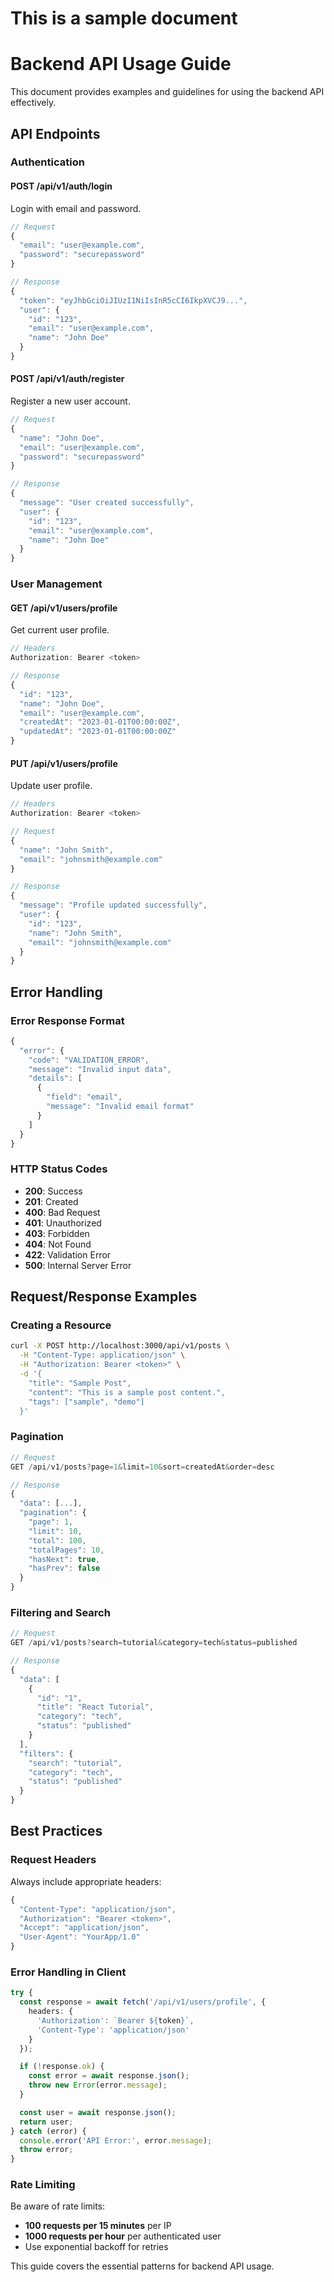 # This is a sample document

# Backend API Usage Guide

This document provides examples and guidelines for using the backend API effectively.

## API Endpoints

### Authentication

#### POST /api/v1/auth/login
Login with email and password.

```typescript
// Request
{
  "email": "user@example.com",
  "password": "securepassword"
}

// Response
{
  "token": "eyJhbGciOiJIUzI1NiIsInR5cCI6IkpXVCJ9...",
  "user": {
    "id": "123",
    "email": "user@example.com",
    "name": "John Doe"
  }
}
```

#### POST /api/v1/auth/register
Register a new user account.

```typescript
// Request
{
  "name": "John Doe",
  "email": "user@example.com",
  "password": "securepassword"
}

// Response
{
  "message": "User created successfully",
  "user": {
    "id": "123",
    "email": "user@example.com",
    "name": "John Doe"
  }
}
```

### User Management

#### GET /api/v1/users/profile
Get current user profile.

```typescript
// Headers
Authorization: Bearer <token>

// Response
{
  "id": "123",
  "name": "John Doe",
  "email": "user@example.com",
  "createdAt": "2023-01-01T00:00:00Z",
  "updatedAt": "2023-01-01T00:00:00Z"
}
```

#### PUT /api/v1/users/profile
Update user profile.

```typescript
// Headers
Authorization: Bearer <token>

// Request
{
  "name": "John Smith",
  "email": "johnsmith@example.com"
}

// Response
{
  "message": "Profile updated successfully",
  "user": {
    "id": "123",
    "name": "John Smith",
    "email": "johnsmith@example.com"
  }
}
```

## Error Handling

### Error Response Format

```typescript
{
  "error": {
    "code": "VALIDATION_ERROR",
    "message": "Invalid input data",
    "details": [
      {
        "field": "email",
        "message": "Invalid email format"
      }
    ]
  }
}
```

### HTTP Status Codes

- **200**: Success
- **201**: Created
- **400**: Bad Request
- **401**: Unauthorized
- **403**: Forbidden
- **404**: Not Found
- **422**: Validation Error
- **500**: Internal Server Error

## Request/Response Examples

### Creating a Resource

```bash
curl -X POST http://localhost:3000/api/v1/posts \
  -H "Content-Type: application/json" \
  -H "Authorization: Bearer <token>" \
  -d '{
    "title": "Sample Post",
    "content": "This is a sample post content.",
    "tags": ["sample", "demo"]
  }'
```

### Pagination

```typescript
// Request
GET /api/v1/posts?page=1&limit=10&sort=createdAt&order=desc

// Response
{
  "data": [...],
  "pagination": {
    "page": 1,
    "limit": 10,
    "total": 100,
    "totalPages": 10,
    "hasNext": true,
    "hasPrev": false
  }
}
```

### Filtering and Search

```typescript
// Request
GET /api/v1/posts?search=tutorial&category=tech&status=published

// Response
{
  "data": [
    {
      "id": "1",
      "title": "React Tutorial",
      "category": "tech",
      "status": "published"
    }
  ],
  "filters": {
    "search": "tutorial",
    "category": "tech",
    "status": "published"
  }
}
```

## Best Practices

### Request Headers

Always include appropriate headers:
```typescript
{
  "Content-Type": "application/json",
  "Authorization": "Bearer <token>",
  "Accept": "application/json",
  "User-Agent": "YourApp/1.0"
}
```

### Error Handling in Client

```typescript
try {
  const response = await fetch('/api/v1/users/profile', {
    headers: {
      'Authorization': `Bearer ${token}`,
      'Content-Type': 'application/json'
    }
  });

  if (!response.ok) {
    const error = await response.json();
    throw new Error(error.message);
  }

  const user = await response.json();
  return user;
} catch (error) {
  console.error('API Error:', error.message);
  throw error;
}
```

### Rate Limiting

Be aware of rate limits:
- **100 requests per 15 minutes** per IP
- **1000 requests per hour** per authenticated user
- Use exponential backoff for retries

This guide covers the essential patterns for backend API usage.